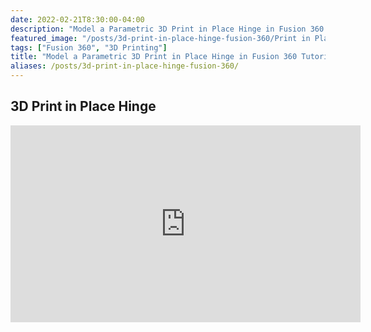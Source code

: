 ```yaml
---
date: 2022-02-21T8:30:00-04:00
description: "Model a Parametric 3D Print in Place Hinge in Fusion 360 Tutorial"
featured_image: "/posts/3d-print-in-place-hinge-fusion-360/Print in Place Pin Hinge Title.jpg"
tags: ["Fusion 360", "3D Printing"]
title: "Model a Parametric 3D Print in Place Hinge in Fusion 360 Tutorial"
aliases: /posts/3d-print-in-place-hinge-fusion-360/
---
```


## 3D Print in Place Hinge

<div class="iframe-16-9-container">
<iframe class="3D Print in Place Hinge" width="560" height="315" src="https://www.youtube.com/embed/w1o48laHAos?rel=0" title="YouTube video player" frameborder="0" allow="accelerometer; autoplay; clipboard-write; encrypted-media; gyroscope; picture-in-picture; web-share" allowfullscreen></iframe>
</div>
